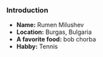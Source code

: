 ### Introduction

- **Name:** Rumen Milushev
- **Location:** Burgas, Bulgaria
- **A favorite food:** bob chorba
- **Habby:** Tennis
